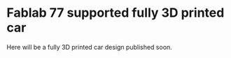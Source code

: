 # Fablab 77 supported fully 3D printed car

Here will be a fully 3D printed car design published soon.
